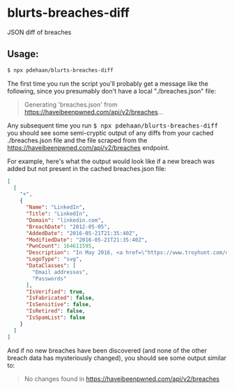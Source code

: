 # blurts-breaches-diff

JSON diff of breaches

## Usage:

```sh
$ npx pdehaan/blurts-breaches-diff
```

The first time you run the script you'll probably get a message like the
following, since you presumably don't have a local "./breaches.json" file:

> Generating 'breaches.json' from https://haveibeenpwned.com/api/v2/breaches...

Any subsequent time you run <kbd>$ npx pdehaan/blurts-breaches-diff</kbd> you
should see some semi-cryptic output of any diffs from your cached ./breaches.json
file and the file scraped from the https://haveibeenpwned.com/api/v2/breaches endpoint.

For example, here's what the output would look like if a new breach was added but not
present in the cached breaches.json file:

```json
[
  [
    "+",
    {
      "Name": "LinkedIn",
      "Title": "LinkedIn",
      "Domain": "linkedin.com",
      "BreachDate": "2012-05-05",
      "AddedDate": "2016-05-21T21:35:40Z",
      "ModifiedDate": "2016-05-21T21:35:40Z",
      "PwnCount": 164611595,
      "Description": "In May 2016, <a href=\"https://www.troyhunt.com/observations-and-thoughts-on-the-linkedin-data-breach\" target=\"_blank\" rel=\"noopener\">LinkedIn had 164 million email addresses and passwords exposed</a>. Originally hacked in 2012, the data remained out of sight until being offered for sale on a dark market site 4 years later. The passwords in the breach were stored as SHA1 hashes without salt,the vast majority of which were quickly cracked in the days following the release of the data.",
      "LogoType": "svg",
      "DataClasses": [
        "Email addresses",
        "Passwords"
      ],
      "IsVerified": true,
      "IsFabricated": false,
      "IsSensitive": false,
      "IsRetired": false,
      "IsSpamList": false
    }
  ]
]
```

And if no new breaches have been discovered (and none of the other breach data has
mysteriously changed), you should see some output similar to:

> No changes found in https://haveibeenpwned.com/api/v2/breaches
